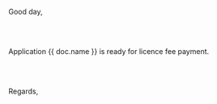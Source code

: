Good day,

<br><br>

Application {{ doc.name }} is ready for licence fee payment.

<br><br>

Regards,